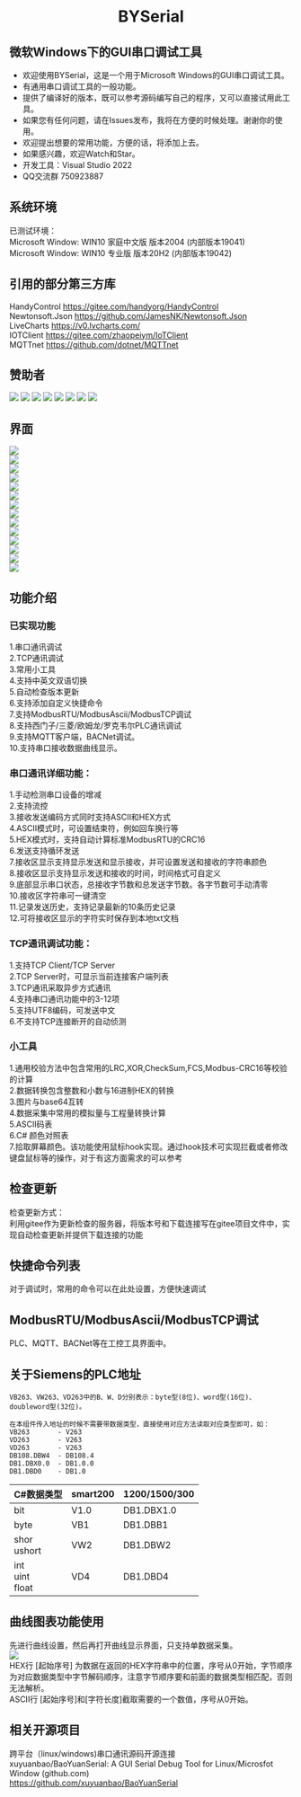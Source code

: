 <h1 align="center">
BYSerial 
</h1>

## 微软Windows下的GUI串口调试工具  

- 欢迎使用BYSerial，这是一个用于Microsoft Windows的GUI串口调试工具。
- 有通用串口调试工具的一般功能。  
- 提供了编译好的版本，既可以参考源码编写自己的程序，又可以直接试用此工具。
- 如果您有任何问题，请在Issues发布，我将在方便的时候处理。谢谢你的使用。
- 欢迎提出想要的常用功能，方便的话，将添加上去。  
- 如果感兴趣，欢迎Watch和Star。 
- 开发工具：Visual Studio 2022  
- QQ交流群 750923887
  
## 系统环境  

已测试环境：  
Microsoft Window: WIN10 家庭中文版  版本2004 (内部版本19041)  
Microsoft Window: WIN10 专业版  版本20H2 (内部版本19042)

## 引用的部分第三方库  

HandyControl  https://gitee.com/handyorg/HandyControl  
Newtonsoft.Json https://github.com/JamesNK/Newtonsoft.Json  
LiveCharts https://v0.lvcharts.com/  
IOTClient https://gitee.com/zhaopeiym/IoTClient  
MQTTnet https://github.com/dotnet/MQTTnet  

## 赞助者
[![](Img/张海long.png)](https://gitee.com/zhang-hai-long325520)
[![](Img/myyangang.png)](https://gitee.com/myyangang)
![](Img/y.png)
![](Img/Lf.png)
![](Img/顧.png)
[![](Img/KafuuHiro.png)](https://github.com/KafuuHiro/)
[![](Img/艾犇.png)](https://gitee.com/AibenGitee)
![](Img/txw.png)  
  
## 界面

![](Img/main_ch2.png)    
![](Img/main_ch.png)    
![](Img/工控工具.png)    
![](Img/实时曲线.png)    
![](Img/toolbox.png)    
![](Img/toolbox2.png)    
![](Img/ascii.png)    
![](Img/brush.png)    
![](Img/colorpicker.png)    
![](Img/opt1.png)    
![](Img/opt2.png)    
![](Img/opt3.png)    
![](Img/opt4.png)    
![](Img/opt5.png)    
 
## 功能介绍

### 已实现功能  
1.串口通讯调试  
2.TCP通讯调试  
3.常用小工具  
4.支持中英文双语切换  
5.自动检查版本更新  
6.支持添加自定义快捷命令  
7.支持ModbusRTU/ModbusAscii/ModbusTCP调试  
8.支持西门子/三菱/欧姆龙/罗克韦尔PLC通讯调试  
9.支持MQTT客户端，BACNet调试。  
10.支持串口接收数据曲线显示。
  
### 串口通讯详细功能：  
1.手动检测串口设备的增减  
2.支持流控  
3.接收发送编码方式同时支持ASCII和HEX方式  
4.ASCII模式时，可设置结束符，例如回车换行等  
5.HEX模式时，支持自动计算标准ModbusRTU的CRC16  
6.发送支持循环发送  
7.接收区显示支持显示发送和显示接收，并可设置发送和接收的字符串颜色  
8.接收区显示支持显示发送和接收的时间，时间格式可自定义  
9.底部显示串口状态，总接收字节数和总发送字节数。各字节数可手动清零  
10.接收区字符串可一键清空  
11.记录发送历史，支持记录最新的10条历史记录  
12.可将接收区显示的字符实时保存到本地txt文档  

### TCP通讯调试功能：  
1.支持TCP Client/TCP Server  
2.TCP Server时，可显示当前连接客户端列表  
3.TCP通讯采取异步方式通讯  
4.支持串口通讯功能中的3-12项  
5.支持UTF8编码，可发送中文  
6.不支持TCP连接断开的自动侦测  

### 小工具  
1.通用校验方法中包含常用的LRC,XOR,CheckSum,FCS,Modbus-CRC16等校验的计算  
2.数据转换包含整数和小数与16进制HEX的转换  
3.图片与base64互转  
4.数据采集中常用的模拟量与工程量转换计算  
5.ASCII码表  
6.C# 颜色对照表  
7.拾取屏幕颜色。该功能使用鼠标hook实现。通过hook技术可实现拦截或者修改键盘鼠标等的操作，对于有这方面需求的可以参考  

## 检查更新
检查更新方式：  
利用gitee作为更新检查的服务器，将版本号和下载连接写在gitee项目文件中，实现自动检查更新并提供下载连接的功能  

## 快捷命令列表  
对于调试时，常用的命令可以在此处设置，方便快速调试  

## ModbusRTU/ModbusAscii/ModbusTCP调试  
PLC、MQTT、BACNet等在工控工具界面中。  

## 关于Siemens的PLC地址
```
VB263、VW263、VD263中的B、W、D分别表示：byte型(8位)、word型(16位)、doubleword型(32位)。

在本组件传入地址的时候不需要带数据类型，直接使用对应方法读取对应类型即可，如：
VB263       - V263
VD263       - V263
VD263       - V263
DB108.DBW4  - DB108.4
DB1.DBX0.0  - DB1.0.0
DB1.DBD0    - DB1.0
```
|C#数据类型 | smart200 | 1200/1500/300
|---|---|---
|bit | V1.0 | DB1.DBX1.0
|byte | VB1 | DB1.DBB1
|shor <br> ushort  | VW2 | DB1.DBW2
|int <br> uint <br> float | VD4 | DB1.DBD4

## 曲线图表功能使用
先进行曲线设置，然后再打开曲线显示界面，只支持单数据采集。  
![](Img/曲线设置.png)    
HEX行 [起始序号] 为数据在返回的HEX字符串中的位置，序号从0开始，字节顺序为对应数据类型中字节解码顺序，注意字节顺序要和前面的数据类型相匹配，否则无法解析。  
ASCII行 [起始序号]和[字符长度]截取需要的一个数值，序号从0开始。  


## 相关开源项目  
跨平台（linux/windows)串口通讯源码开源连接  
xuyuanbao/BaoYuanSerial: A GUI Serial Debug Tool for Linux/Microsfot Window (github.com)  
https://github.com/xuyuanbao/BaoYuanSerial